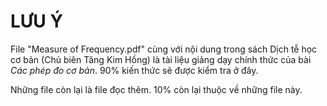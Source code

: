 # LƯU Ý

File "Measure of Frequency.pdf" cùng với nội dung trong sách Dịch tễ học cơ bản (Chủ biên Tăng Kim Hồng) là tài liệu giảng dạy chính thức của bài _Các phép đo cơ bản_. 90% kiến thức sẽ được kiểm tra ở đây.

Những file còn lại là file đọc thêm. 10% còn lại thuộc về những file này.
